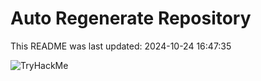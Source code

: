 # Auto Regenerate Repository

This README was last updated: 2024-10-24 16:47:35

 ![TryHackMe](https://tryhackme.com/badge/533634)